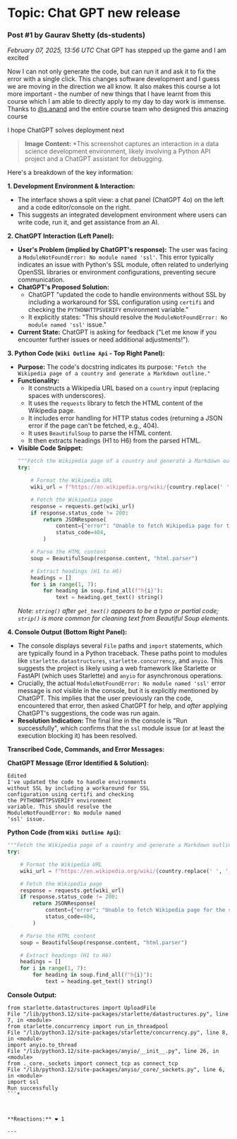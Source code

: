 # Topic: Chat GPT new release

### Post #1 by **Gaurav Shetty** (ds-students)
*February 07, 2025, 13:56 UTC*
Chat GPT has stepped up the game and I am excited

Now I can not only generate the code, but can run it and ask it to fix the error with a single click. This changes software development and I guess we are moving in the direction we all know. It also makes this course a lot more important - the number of new things that I have learnt from this course which I am able to directly apply to my day to day work is immense. Thanks to [@s.anand](https://discourse.onlinedegree.iitm.ac.in/u/s.anand) and the entire course team who designed this amazing course

I hope ChatGPT solves deployment next



> **Image Content:** *This screenshot captures an interaction in a data science development environment, likely involving a Python API project and a ChatGPT assistant for debugging.

Here's a breakdown of the key information:

**1. Development Environment & Interaction:**
*   The interface shows a split view: a chat panel (ChatGPT 4o) on the left and a code editor/console on the right.
*   This suggests an integrated development environment where users can write code, run it, and get assistance from an AI.

**2. ChatGPT Interaction (Left Panel):**
*   **User's Problem (implied by ChatGPT's response):** The user was facing a `ModuleNotFoundError: No module named 'ssl'`. This error typically indicates an issue with Python's SSL module, often related to underlying OpenSSL libraries or environment configurations, preventing secure communication.
*   **ChatGPT's Proposed Solution:**
    *   ChatGPT "updated the code to handle environments without SSL by including a workaround for SSL configuration using `certifi` and checking the `PYTHONHTTPSVERIFY` environment variable."
    *   It explicitly states: "This should resolve the `ModuleNotFoundError: No module named 'ssl'` issue."
*   **Current State:** ChatGPT is asking for feedback ("Let me know if you encounter further issues or need additional adjustments!").

**3. Python Code (`Wiki Outline Api` - Top Right Panel):**
*   **Purpose:** The code's docstring indicates its purpose: `"Fetch the Wikipedia page of a country and generate a Markdown outline."`
*   **Functionality:**
    *   It constructs a Wikipedia URL based on a `country` input (replacing spaces with underscores).
    *   It uses the `requests` library to fetch the HTML content of the Wikipedia page.
    *   It includes error handling for HTTP status codes (returning a JSON error if the page can't be fetched, e.g., 404).
    *   It uses `BeautifulSoup` to parse the HTML content.
    *   It then extracts headings (H1 to H6) from the parsed HTML.
*   **Visible Code Snippet:**
    ```python
    """Fetch the Wikipedia page of a country and generate a Markdown outline."""
    try:

        # Format the Wikipedia URL
        wiki_url = f"https://en.wikipedia.org/wiki/{country.replace(' ', '_')}"

        # Fetch the Wikipedia page
        response = requests.get(wiki_url)
        if response.status_code != 200:
            return JSONResponse(
                content={"error": "Unable to fetch Wikipedia page for the specified country."},
                status_code=404,
            )

        # Parse the HTML content
        soup = BeautifulSoup(response.content, "html.parser")

        # Extract headings (H1 to H6)
        headings = []
        for i in range(1, 7):
            for heading in soup.find_all(f"h{i}"):
                text = heading.get_text() string()
    ```
    *Note: `string()` after `get_text()` appears to be a typo or partial code; `strip()` is more common for cleaning text from Beautiful Soup elements.*

**4. Console Output (Bottom Right Panel):**
*   The console displays several `File` paths and `import` statements, which are typically found in a Python traceback. These paths point to modules like `starlette.datastructures`, `starlette.concurrency`, and `anyio`. This suggests the project is likely using a web framework like Starlette or FastAPI (which uses Starlette) and `anyio` for asynchronous operations.
*   Crucially, the actual `ModuleNotFoundError: No module named 'ssl'` error message is *not* visible in the console, but it is explicitly mentioned by ChatGPT. This implies that the user previously ran the code, encountered that error, then asked ChatGPT for help, and *after* applying ChatGPT's suggestions, the code was run again.
*   **Resolution Indication:** The final line in the console is "Run successfully", which confirms that the `ssl` module issue (or at least the execution blocking it) has been resolved.

**Transcribed Code, Commands, and Error Messages:**

**ChatGPT Message (Error Identified & Solution):**
```
Edited
I've updated the code to handle environments
without SSL by including a workaround for SSL
configuration using certifi and checking
the PYTHONHTTPSVERIFY environment
variable. This should resolve the
ModuleNotFoundError: No module named
'ssl' issue.
```

**Python Code (from `Wiki Outline Api`):**
```python
"""Fetch the Wikipedia page of a country and generate a Markdown outline."""
try:

    # Format the Wikipedia URL
    wiki_url = f"https://en.wikipedia.org/wiki/{country.replace(' ', '_')}"

    # Fetch the Wikipedia page
    response = requests.get(wiki_url)
    if response.status_code != 200:
        return JSONResponse(
            content={"error": "Unable to fetch Wikipedia page for the specified country."},
            status_code=404,
        )

    # Parse the HTML content
    soup = BeautifulSoup(response.content, "html.parser")

    # Extract headings (H1 to H6)
    headings = []
    for i in range(1, 7):
        for heading in soup.find_all(f"h{i}"):
            text = heading.get_text() string()
```

**Console Output:**
```
from starlette.datastructures import UploadFile
File "/lib/python3.12/site-packages/starlette/datastructures.py", line 7, in <module>
from starlette.concurrency import run_in_threadpool
File "/lib/python3.12/site-packages/starlette/concurrency.py", line 8, in <module>
import anyio.to_thread
File "/lib/python3.12/site-packages/anyio/__init__.py", line 26, in <module>
from ._core._sockets import connect_tcp as connect_tcp
File "/lib/python3.12/site-packages/anyio/_core/_sockets.py", line 6, in <module>
import ssl
Run successfully
```*



**Reactions:** ❤️ 1

---
